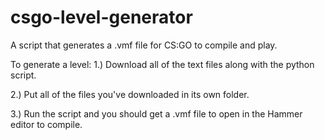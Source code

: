 # csgo-level-generator
A script that generates a .vmf file for CS:GO to compile and play.

To generate a level:
1.) Download all of the text files along with the python script.

2.) Put all of the files you've downloaded in its own folder.

3.) Run the script and you should get a .vmf file to open in the Hammer editor to compile.
